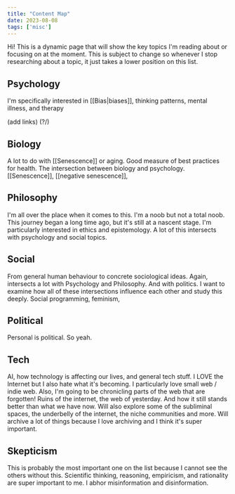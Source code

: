 ```yaml
---
title: "Content Map"
date: 2023-08-08
tags: ['misc']
---
```


Hi! This is a dynamic page that will show the key topics I'm reading about or focusing on at the moment. This is subject to change so whenever I stop researching about a topic, it just takes a lower position on this list. 


## Psychology
I'm specifically interested in [[Bias|biases]], thinking patterns, mental illness, and therapy

(add links) (?/)

## Biology
A lot to do with [[Senescence]] or aging. Good measure of best practices for health. The intersection between biology and psychology. 
[[Senescence]], [[negative senescence]], 

## Philosophy
I'm all over the place when it comes to this. I'm a noob but not a total noob. This journey began a long time ago, but it's still at a nascent stage. I'm particularly interested in ethics and epistemology. A lot of this intersects with psychology and social topics.

## Social
From general human behaviour to concrete sociological ideas. Again, intersects a lot with Psychology and Philosophy. And with politics. I want to examine how all of these intersections influence each other and study this deeply. 
Social programming, feminism, 

## Political
Personal is political. So yeah.

## Tech
AI, how technology is affecting our lives, and general tech stuff. I LOVE the Internet but I also hate what it's becoming. I particularly love small web / indie web. Also, I'm going to be chronicling parts of the web that are forgotten! Ruins of the internet, the web of yesterday. And how it still stands better than what we have now. Will also explore some of the subliminal spaces, the underbelly of the internet, the niche communities and more. Will archive a lot of things because I love archiving and I think it's super important. 

## Skepticism
This is probably the most important one on the list because I cannot see the others without this. Scientific thinking, reasoning, empiricism, and rationality are super important to me. I abhor misinformation and disinformation. 
